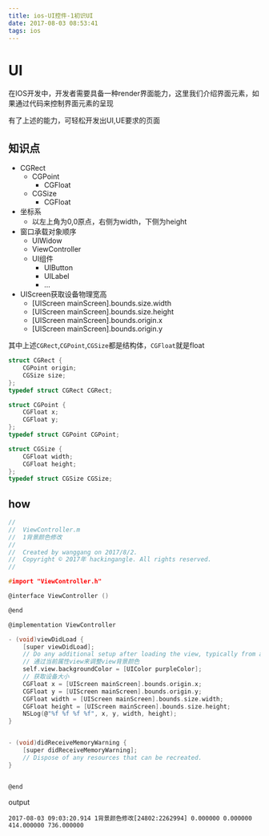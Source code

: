 ```yaml
---
title: ios-UI控件-1初识UI
date: 2017-08-03 08:53:41
tags: ios
---
```


# UI

在IOS开发中，开发者需要具备一种render界面能力，这里我们介绍界面元素，如果通过代码来控制界面元素的呈现

有了上述的能力，可轻松开发出UI,UE要求的页面

## 知识点

- CGRect
    - CGPoint
        - CGFloat
    - CGSize
        - CGFloat
- 坐标系
    - 以左上角为0,0原点，右侧为width，下侧为height
- 窗口承载对象顺序
    - UIWidow
    - ViewController
    - UI组件
        - UIButton
        - UILabel
        - ...
- UIScreen获取设备物理宽高
    - [UIScreen mainScreen].bounds.size.width
    - [UIScreen mainScreen].bounds.size.height
    - [UIScreen mainScreen].bounds.origin.x
    - [UIScreen mainScreen].bounds.origin.y

其中上述`CGRect`,`CGPoint`,`CGSize`都是结构体，`CGFloat`就是float

``` c
struct CGRect {
    CGPoint origin;
    CGSize size;
};
typedef struct CGRect CGRect;
```
``` c
struct CGPoint {
    CGFloat x;
    CGFloat y;
};
typedef struct CGPoint CGPoint;
```
``` c
struct CGSize {
    CGFloat width;
    CGFloat height;
};
typedef struct CGSize CGSize;
```

## how

``` c
//
//  ViewController.m
//  1背景颜色修改
//
//  Created by wanggang on 2017/8/2.
//  Copyright © 2017年 hackingangle. All rights reserved.
//

#import "ViewController.h"

@interface ViewController ()

@end

@implementation ViewController

- (void)viewDidLoad {
    [super viewDidLoad];
    // Do any additional setup after loading the view, typically from a nib.
    // 通过当前属性view来调整view背景颜色
    self.view.backgroundColor = [UIColor purpleColor];
    // 获取设备大小
    CGFloat x = [UIScreen mainScreen].bounds.origin.x;
    CGFloat y = [UIScreen mainScreen].bounds.origin.y;
    CGFloat width = [UIScreen mainScreen].bounds.size.width;
    CGFloat height = [UIScreen mainScreen].bounds.size.height;
    NSLog(@"%f %f %f %f", x, y, width, height);
}


- (void)didReceiveMemoryWarning {
    [super didReceiveMemoryWarning];
    // Dispose of any resources that can be recreated.
}


@end

```

output
``` shell
2017-08-03 09:03:20.914 1背景颜色修改[24802:2262994] 0.000000 0.000000 414.000000 736.000000

```